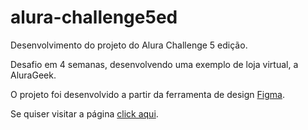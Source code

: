 # alura-challenge5ed
 Desenvolvimento do projeto do Alura Challenge 5 edição.
 
 Desafio em 4 semanas, desenvolvendo uma exemplo de loja virtual, a AluraGeek.
 
 O projeto foi desenvolvido a partir da ferramenta de design <a href="https://www.figma.com/file/fR9qvy3gU53s2q5efeMpy9/AluraGeek---Challenge?node-id=0%3A1" target="_blank">Figma</a>.

Se quiser visitar a página <a href="https://danielcosta010.github.io/alura-challenge5ed/" target="_blank">click aqui</a>.
 
